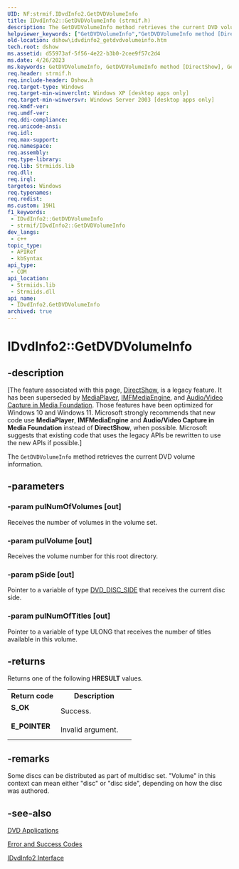 ```yaml
---
UID: NF:strmif.IDvdInfo2.GetDVDVolumeInfo
title: IDvdInfo2::GetDVDVolumeInfo (strmif.h)
description: The GetDVDVolumeInfo method retrieves the current DVD volume information.
helpviewer_keywords: ["GetDVDVolumeInfo","GetDVDVolumeInfo method [DirectShow]","GetDVDVolumeInfo method [DirectShow]","IDvdInfo2 interface","IDvdInfo2 interface [DirectShow]","GetDVDVolumeInfo method","IDvdInfo2.GetDVDVolumeInfo","IDvdInfo2::GetDVDVolumeInfo","IDvdInfo2GetDVDVolumeInfo","dshow.idvdinfo2_getdvdvolumeinfo","strmif/IDvdInfo2::GetDVDVolumeInfo"]
old-location: dshow\idvdinfo2_getdvdvolumeinfo.htm
tech.root: dshow
ms.assetid: d55973af-5f56-4e22-b3b0-2cee9f57c2d4
ms.date: 4/26/2023
ms.keywords: GetDVDVolumeInfo, GetDVDVolumeInfo method [DirectShow], GetDVDVolumeInfo method [DirectShow],IDvdInfo2 interface, IDvdInfo2 interface [DirectShow],GetDVDVolumeInfo method, IDvdInfo2.GetDVDVolumeInfo, IDvdInfo2::GetDVDVolumeInfo, IDvdInfo2GetDVDVolumeInfo, dshow.idvdinfo2_getdvdvolumeinfo, strmif/IDvdInfo2::GetDVDVolumeInfo
req.header: strmif.h
req.include-header: Dshow.h
req.target-type: Windows
req.target-min-winverclnt: Windows XP [desktop apps only]
req.target-min-winversvr: Windows Server 2003 [desktop apps only]
req.kmdf-ver: 
req.umdf-ver: 
req.ddi-compliance: 
req.unicode-ansi: 
req.idl: 
req.max-support: 
req.namespace: 
req.assembly: 
req.type-library: 
req.lib: Strmiids.lib
req.dll: 
req.irql: 
targetos: Windows
req.typenames: 
req.redist: 
ms.custom: 19H1
f1_keywords:
 - IDvdInfo2::GetDVDVolumeInfo
 - strmif/IDvdInfo2::GetDVDVolumeInfo
dev_langs:
 - c++
topic_type:
 - APIRef
 - kbSyntax
api_type:
 - COM
api_location:
 - Strmiids.lib
 - Strmiids.dll
api_name:
 - IDvdInfo2.GetDVDVolumeInfo
archived: true
---
```


# IDvdInfo2::GetDVDVolumeInfo


## -description

\[The feature associated with this page, [DirectShow](/windows/win32/directshow/directshow), is a legacy feature. It has been superseded by [MediaPlayer](/uwp/api/Windows.Media.Playback.MediaPlayer), [IMFMediaEngine](/windows/win32/api/mfmediaengine/nn-mfmediaengine-imfmediaengine), and [Audio/Video Capture in Media Foundation](/windows/win32/medfound/audio-video-capture-in-media-foundation). Those features have been optimized for Windows 10 and Windows 11. Microsoft strongly recommends that new code use **MediaPlayer**, **IMFMediaEngine** and **Audio/Video Capture in Media Foundation** instead of **DirectShow**, when possible. Microsoft suggests that existing code that uses the legacy APIs be rewritten to use the new APIs if possible.\]

The <code>GetDVDVolumeInfo</code> method retrieves the current DVD volume information.

## -parameters

### -param pulNumOfVolumes [out]

Receives the number of volumes in the volume set.

### -param pulVolume [out]

Receives the volume number for this root directory.

### -param pSide [out]

Pointer to a variable of type [DVD_DISC_SIDE](/windows/desktop/api/strmif/ne-strmif-dvd_disc_side) that receives the current disc side.

### -param pulNumOfTitles [out]

Pointer to a variable of type ULONG that receives the number of titles available in this volume.

## -returns

Returns one of the following <b>HRESULT</b> values.

<table>
<tr>
<th>Return code</th>
<th>Description</th>
</tr>
<tr>
<td width="40%">
<dl>
<dt><b>S_OK</b></dt>
</dl>
</td>
<td width="60%">
Success.

</td>
</tr>
<tr>
<td width="40%">
<dl>
<dt><b>E_POINTER</b></dt>
</dl>
</td>
<td width="60%">
Invalid argument.

</td>
</tr>
</table>

## -remarks

Some discs can be distributed as part of multidisc set. "Volume" in this context can mean either "disc" or "disc side", depending on how the disc was authored.

## -see-also

<a href="/windows/desktop/DirectShow/dvd-applications">DVD Applications</a>



<a href="/windows/desktop/DirectShow/error-and-success-codes">Error and Success Codes</a>



<a href="/windows/desktop/api/strmif/nn-strmif-idvdinfo2">IDvdInfo2 Interface</a>